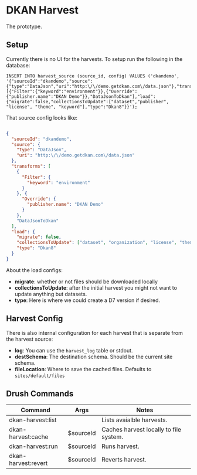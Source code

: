 # DKAN Harvest

The prototype.

## Setup

Currently there is no UI for the harvests. To setup run the following in the database:

```
INSERT INTO harvest_source (source_id, config) VALUES ('dkandemo', '{"sourceId":"dkandemo","source":{"type":"DataJson","uri":"http:\/\/demo.getdkan.com\/data.json"},"transforms":[{"Filter":{"keyword":"environment"}},{"Override":{"publisher.name":"DKAN Demo"}},"DataJsonToDkan"],"load":{"migrate":false,"collectionsToUpdate":["dataset","publisher", "license", "theme", "keyword"],"type":"Dkan8"}}');
```

That source config looks like:

```json

{
  "sourceId": "dkandemo",
  "source": {
    "type": "DataJson",
    "uri": "http:\/\/demo.getdkan.com\/data.json"
  },
  "transforms": [
    {
      "Filter": {
        "keyword": "environment"
      }
    }, {
      "Override": {
        "publisher.name": "DKAN Demo"
      }
    },
    "DataJsonToDkan"
  ],
  "load": {
    "migrate": false,
    "collectionsToUpdate": ["dataset", "organization", "license", "theme", "keyword"],
    "type": "Dkan8"
  }
}
```

About the load configs:

* **migrate**: whether or not files should be downloaded locally
* **collectionsToUpdate**: after the initial harvest you might not want to update anything but datasets.
* **type**: Here is where we could create a D7 version if desired.

## Harvest Config

There is also internal configuration for each harvest that is separate from the harvest source:

* **log**: You can use the ``harvest_log`` table or stdout.
* **destSchema**: The destination schema. Should be the current site schema.
* **fileLocation**: Where to save the cached files. Defaults to ``sites/default/files``

## Drush Commands

| Command | Args |  Notes |
|-------| ----|-----|
| dkan-harvest:list | | Lists avaialble harvests.|
| dkan-harvest:cache | $sourceId  | Caches harvest locally  to file system. |
| dkan-harvest:run | $sourceId  | Runs harvest. |
| dkan-harvest:revert | $sourceId  | Reverts harvest. |

